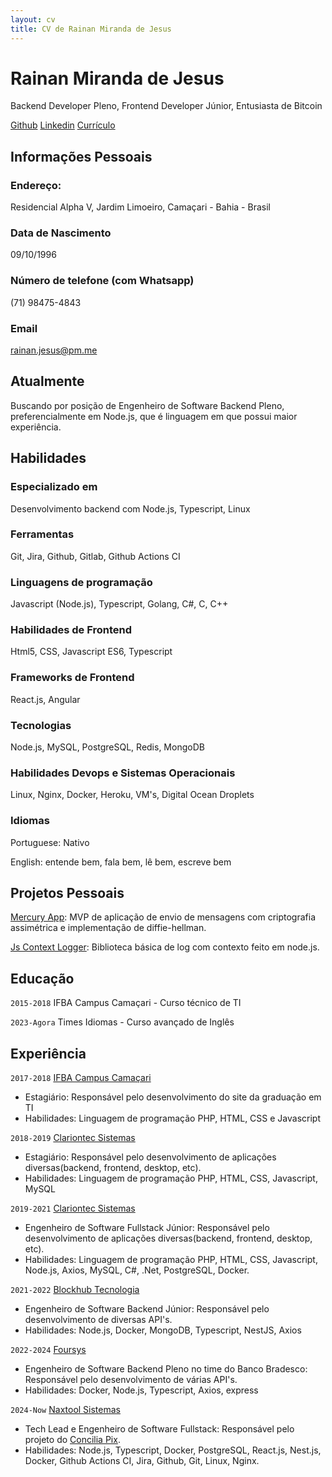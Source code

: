 ```yaml
---
layout: cv
title: CV de Rainan Miranda de Jesus
---
```

# Rainan Miranda de Jesus
Backend Developer Pleno, Frontend Developer Júnior, Entusiasta de Bitcoin

<div id="webaddress">
    <a href="https://github.com/rainanDeveloper" target="_blank">Github</a>
    <a href="https://www.linkedin.com/in/rainanmjesus/" target="_blank">Linkedin</a>
    <a href="https://rainandeveloper.github.io/cv/" target="_blank">Currículo</a>
</div>

## Informações Pessoais

### Endereço: 

Residencial Alpha V, Jardim Limoeiro, Camaçari - Bahia - Brasil

### Data de Nascimento

09/10/1996

### Número de telefone (com Whatsapp)

(71) 98475-4843

### Email

<a href="mailto:rainan.jesus@pm.me">rainan.jesus@pm.me</a>

## Atualmente

Buscando por posição de Engenheiro de Software Backend Pleno, preferencialmente em Node.js, que é linguagem em que possui maior experiência.

## Habilidades

### Especializado em

Desenvolvimento backend com Node.js, Typescript, Linux

### Ferramentas

Git, Jira, Github, Gitlab, Github Actions CI

### Linguagens de programação

Javascript (Node.js), Typescript, Golang, C#, C, C++

### Habilidades de Frontend

Html5, CSS, Javascript ES6, Typescript

### Frameworks de Frontend

React.js, Angular

### Tecnologias

Node.js, MySQL, PostgreSQL, Redis, MongoDB

### Habilidades Devops e Sistemas Operacionais

Linux, Nginx, Docker, Heroku, VM's, Digital Ocean Droplets

### Idiomas

Portuguese: Nativo

English: entende bem, fala bem, lê bem, escreve bem

## Projetos Pessoais

<a href="https://github.com/rainanDeveloper/MercuryApp" target="_blank">Mercury App</a>: MVP de aplicação de envio de mensagens com criptografia assimétrica e implementação de diffie-hellman.

<a href="https://github.com/rainanDeveloper/js-context-logger" target="_blank">Js Context Logger</a>: Biblioteca básica de log com contexto feito em node.js.

## Educação

`2015-2018`
IFBA Campus Camaçari - Curso técnico de TI

`2023-Agora`
Times Idiomas - Curso avançado de Inglês

## Experiência

`2017-2018`
<a href="https://portal.ifba.edu.br/camacari" target="_blank">IFBA Campus Camaçari</a>

- Estagiário: Responsável pelo desenvolvimento do site da graduação em TI
- Habilidades: Linguagem de programação PHP, HTML, CSS e Javascript

`2018-2019`
<a href="http://clariontec.com.br" target="_blank">Clariontec Sistemas</a>

- Estagiário: Responsável pelo desenvolvimento de aplicações diversas(backend, frontend, desktop, etc).
- Habilidades: Linguagem de programação PHP, HTML, CSS, Javascript, MySQL

`2019-2021`
<a href="http://clariontec.com.br" target="_blank">Clariontec Sistemas</a>

- Engenheiro de Software Fullstack Júnior: Responsável pelo desenvolvimento de aplicações diversas(backend, frontend, desktop, etc).
- Habilidades: Linguagem de programação PHP, HTML, CSS, Javascript, Node.js, Axios, MySQL, C#, .Net, PostgreSQL, Docker.

`2021-2022`
<a href="https://www.linkedin.com/company/blockhub-builders" target="_blank">Blockhub Tecnologia</a>

- Engenheiro de Software Backend Júnior: Responsável pelo desenvolvimento de diversas API's.
- Habilidades: Node.js, Docker, MongoDB, Typescript, NestJS, Axios

`2022-2024`
<a href="https://foursys.com.br/" target="_blank">Foursys</a>

- Engenheiro de Software Backend Pleno no time do Banco Bradesco: Responsável pelo desenvolvimento de várias API's.
- Habilidades: Docker, Node.js, Typescript, Axios, express

`2024-Now` 
<a href="https://foursys.com.br/" target="_blank">Naxtool Sistemas</a>

- Tech Lead e Engenheiro de Software Fullstack: Responsável pelo projeto do [Concilia Pix](https://conciliapix.com).
- Habilidades: Node.js, Typescript, Docker, PostgreSQL, React.js, Nest.js, Docker, Github Actions CI, Jira, Github, Git, Linux, Nginx.


<!-- ### Rodapé

Última Atualização: Abril de 2024 -->
